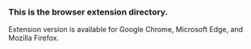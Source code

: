 ### This is the browser extension directory.

Extension version is available for Google Chrome, Microsoft Edge, and Mozilla Firefox.
